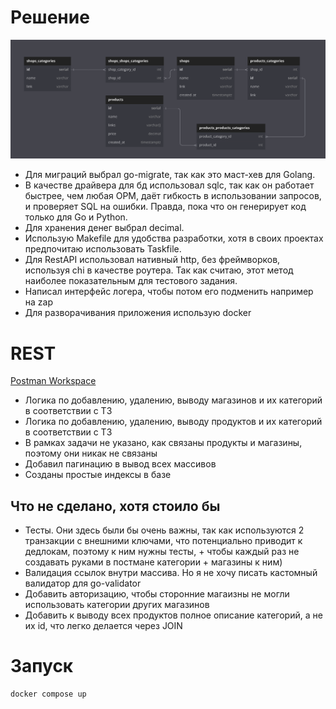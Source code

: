 # Решение

![DB](/.github/assets/db.png)

<ul>
  <li>Для миграций выбрал go-migrate, так как это маст-хев для Golang.</li>
  <li>В качестве драйвера для бд использовал sqlc, так как он работает быстрее, чем любая ОРМ, даёт гибкость в использовании запросов, и проверяет SQL на ошибки. Правда, пока что он генерирует код только для Go и Python.</li>
  <li>Для хранения денег выбрал decimal.</li>
  <li>Использую Makefile для удобства разработки, хотя в своих проектах предпочитаю использовать Taskfile.</li>
  <li>Для RestAPI использовал нативный http, без фреймворков, используя chi в качестве роутера. Так как считаю, этот метод наиболее показательным для тестового задания.</li>
  <li>Написал интерфейс логера, чтобы потом его подменить например на zap</li>
  <li>Для разворачивания приложения использую docker</li>
</ul>

# REST

[Postman Workspace](https://www.postman.com/spacecraft-geoscientist-12695557/workspace/test-task-6)

<ul>
  <li>Логика по добавлению, удалению, выводу магазинов и их категорий в соответствии с ТЗ</li>
  <li>Логика по добавлению, удалению, выводу продуктов и их категорий в соответствии с ТЗ</li>
  <li>В рамках задачи не указано, как связаны продукты и магазины, поэтому они никак не связаны</li>
  <li>Добавил пагинацию в вывод всех массивов</li>
  <li>Созданы простые индексы в базе</li>
</ul>

## Что не сделано, хотя стоило бы

<ul>
  <li>Тесты. Они здесь были бы очень важны, так как используются 2 транзакции с внешними ключами, что потенциально приводит к дедлокам, поэтому к ним нужны тесты, + чтобы каждый раз не создавать руками в постмане категории + магазины к ним)</li>
  <li>Валидация ссылок внутри массива. Но я не хочу писать кастомный валидатор для go-validator</li>
  <li>Добавить авторизацию, чтобы сторонние магаизны не могли использовать категории других магазинов</li>
  <li>Добавить к выводу всех продуктов полное описание категорий, а не их id, что легко делается через JOIN</li>
</ul>

# Запуск

```shell
docker compose up
```
